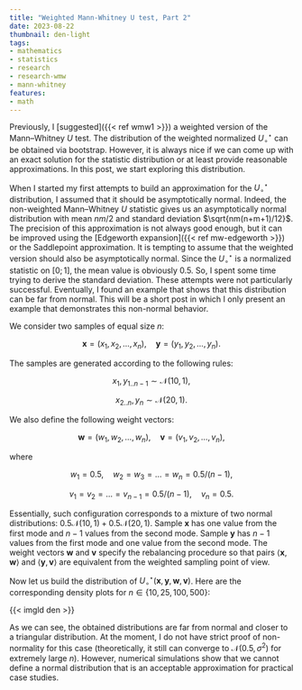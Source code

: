 ```yaml
---
title: "Weighted Mann-Whitney U test, Part 2"
date: 2023-08-22
thumbnail: den-light
tags:
- mathematics
- statistics
- research
- research-wmw
- mann-whitney
features:
- math
---
```


Previously, I [suggested]({{< ref wmw1 >}}) a weighted version of the Mann–Whitney $U$ test.
The distribution of the weighted normalized $U_\circ^\star$ can be obtained via bootstrap.
However, it is always nice if we can come up with an exact solution for the statistic distribution or
  at least provide reasonable approximations.
In this post, we start exploring this distribution.

<!--more-->

When I started my first attempts to build an approximation for the $U_\circ^\star$ distribution,
  I assumed that it should be asymptotically normal.
Indeed, the non-weighted Mann–Whitney $U$ statistic gives us an asymptotically normal distribution with mean
  $nm/2$ and standard deviation $\sqrt{nm(n+m+1)/12}$.
The precision of this approximation is not always good enough, but it can be improved using the
  [Edgeworth expansion]({{< ref mw-edgeworth >}}) or the Saddlepoint approximation.
It is tempting to assume that the weighted version should also be asymptotically normal.
Since the $U_\circ^\star$ is a normalized statistic on $[0; 1]$, the mean value is obviously $0.5$.
So, I spent some time trying to derive the standard deviation.
These attempts were not particularly successful.
Eventually, I found an example that shows that this distribution can be far from normal.
This will be a short post in which I only present an example that demonstrates this non-normal behavior.

We consider two samples of equal size $n$:

$$
\mathbf{x} = ( x_1, x_2, \ldots, x_n ), \quad
\mathbf{y} = ( y_1, y_2, \ldots, y_n ).
$$

The samples are generated according to the following rules:

$$
x_1, y_{1..n-1} \sim \mathcal{N}(10, 1),
$$

$$
x_{2..n}, y_n \sim \mathcal{N}(20, 1).
$$

We also define the following weight vectors:

$$
\mathbf{w} = ( w_1, w_2, \ldots, w_n ), \quad
\mathbf{v} = ( v_1, v_2, \ldots, v_n ),
$$

where

$$
w_1 = 0.5,\quad w_2 = w_3 = \ldots = w_n = 0.5 / (n - 1),
$$

$$
v_1 = v_2 = \ldots = v_{n - 1} = 0.5 / (n - 1),\quad v_n = 0.5.
$$

Essentially, such configuration corresponds to a mixture of two normal distributions:
  $0.5 \mathcal{N}(10, 1) + 0.5 \mathcal{N}(20, 1)$.
Sample $\mathbf{x}$ has one value from the first mode and $n-1$ values from the second mode.
Sample $\mathbf{y}$ has $n-1$ values from the first mode and one value from the second mode.
The weight vectors $\mathbf{w}$ and $\mathbf{v}$ specify the rebalancing procedure so that
  pairs $\langle \mathbf{x}, \mathbf{w}\rangle$ and $\langle\mathbf{y}, \mathbf{v}\rangle$ are equivalent from the
  weighted sampling point of view.

Now let us build the distribution of $U_\circ^\star(\mathbf{x}, \mathbf{y}, \mathbf{w}, \mathbf{v})$.
Here are the corresponding density plots for $n \in \{ 10, 25, 100, 500 \}$:

{{< imgld den >}}

As we can see, the obtained distributions are far from normal and closer to a triangular distribution.
At the moment, I do not have strict proof of non-normality for this case
  (theoretically, it still can converge to $\mathcal{N}(0.5, \sigma^2)$ for extremely large $n$).
However, numerical simulations show that we cannot define a normal distribution
  that is an acceptable approximation for practical case studies.
